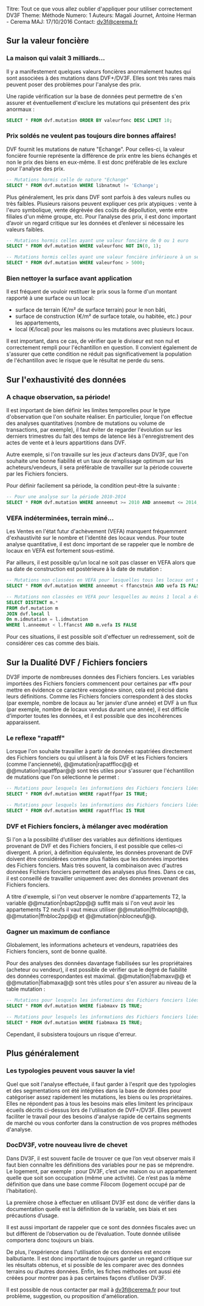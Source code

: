 Titre: Tout ce que vous allez oublier d'appliquer pour utiliser correctement DV3F
Theme: Méthode
Numero: 1
Auteurs: Magali Journet, Antoine Herman - Cerema
MAJ: 17/10/2016
Contact: dv3f@cerema.fr

## Sur la valeur foncière

### La maison qui valait 3 milliards...

Il y a manifestement quelques valeurs foncières anormalement hautes qui sont associées à des mutations dans DVF+/DV3F. Elles sont très rares mais peuvent poser des problèmes pour l'analyse des prix.

Une rapide vérification sur la base de données peut permettre de s'en assurer et éventuellement d'exclure les mutations qui présentent des prix anormaux :

```sql
SELECT * FROM dvf.mutation ORDER BY valeurfonc DESC LIMIT 10;
```

### Prix soldés ne veulent pas toujours dire bonnes affaires!

DVF fournit les mutations de nature "Echange". Pour celles-ci, la valeur foncière fournie représente la différence de prix entre les biens échangés et non le prix des biens en eux-même. Il est donc préférable de les exclure pour l'analyse des prix.

```sql
-- Mutations hormis celle de nature "Echange"
SELECT * FROM dvf.mutation WHERE libnatmut != 'Echange';
```

Plus généralement, les prix dans DVF sont parfois à des valeurs nulles ou très faibles. Plusieurs raisons peuvent expliquer ces prix atypiques : vente à l'euro symbolique, vente dégrèvée des coûts de dépollution, vente entre filiales d'un même groupe, etc. Pour l’analyse des prix, il est donc important d’avoir un regard critique sur les données et d’enlever si nécessaire les valeurs faibles.

```sql
-- Mutations hormis celles ayant une valeur foncière de 0 ou 1 euro
SELECT * FROM dvf.mutation WHERE valeurfonc NOT IN(0, 1);

-- Mutations hormis celles ayant une valeur foncière inférieure à un seuil de 5000 euros
SELECT * FROM dvf.mutation WHERE valeurfonc > 5000;
```

### Bien nettoyer la surface avant application

Il est fréquent de vouloir restituer le prix sous la forme d'un montant rapporté à une surface ou un local:

* surface de terrain (€/m² de surface terrain) pour le non bâti,
* surface de construction (€/m² de surface totale, ou habitée, etc.) pour les appartements,
* local (€/local) pour les maisons ou les mutations avec plusieurs locaux.

Il est important, dans ce cas, de vérifier que le diviseur est non nul et correctement rempli pour l'échantillon en question. Il convient également de s'assurer que cette condition ne réduit pas significativement la population de l'échantillon avec le risque que le résultat ne perde du sens.

## Sur l'exhaustivité des données

### A chaque observation, sa période!

Il est important de bien définir les limites temporelles pour le type d'observation que l'on souhaite réaliser. En particulier, lorque l'on effectue des analyses quantitatives (nombre de mutations ou volume de transactions, par exemple), il faut éviter de regarder l'évolution sur les derniers trimestres du fait des temps de latence liés à l'enregistrement des actes de vente et à leurs appartitions dans DVF.

Autre exemple, si l'on travaille sur les jeux d'acteurs dans DV3F, que l'on souhaite une bonne fiabilité et un taux de remplissage optimum sur les acheteurs/vendeurs, il sera préférable de travailler sur la période couverte par les Fichiers fonciers.

Pour définir facilement sa période, la condition peut-être la suivante :
```sql
-- Pour une analyse sur la période 2010-2014
SELECT * FROM dvf.mutation WHERE anneemut >= 2010 AND anneemut <= 2014;
```

### VEFA indéterminées, terrain miné...

Les Ventes en l'état futur d'achèvement (VEFA) manquent fréquemment d'exhaustivité sur le nombre et l'identité des locaux vendus. Pour toute analyse quantitative, il est donc important de se rappeler que le nombre de locaux en VEFA est fortement sous-estimé.

Par ailleurs, il est possible qu’un local ne soit pas classer en VEFA alors que sa date de construction est postérieure à la date de mutation :

```sql
-- Mutations non classées en VEFA pour lesquelles tous les locaux ont été construits a posteriori
SELECT * FROM dvf.mutation WHERE anneemut < ffancstmin AND vefa IS FALSE;

-- Mutations non classées en VEFA pour lesquelles au moins 1 local a été construit a posteriori
SELECT DISTINCT m.* 
FROM dvf.mutation m 
JOIN dvf.local l 
On m.idmutation = l.idmutation 
WHERE l.anneemut < l.ffancst AND m.vefa IS FALSE
```

Pour ces situations, il est possible soit d'effectuer un redressement, soit de considérer ces cas comme des biais. 

## Sur la Dualité DVF / Fichiers fonciers

DV3F importe de nombreuses données des Fichiers fonciers. Les variables importées des Fichiers fonciers commencent pour certaines par «ff» pour mettre en évidence ce caractère «exogène» sinon, cela est précisé dans leurs définitions. Comme les Fichiers fonciers correspondent à des stocks (par exemple, nombre de locaux au 1er janvier d’une année) et DVF à un flux (par exemple, nombre de locaux vendus durant une année), il est difficile d’importer toutes les données, et il est possible que des incohérences apparaissent. 

### Le reflexe "rapatff"

Lorsque l'on souhaite travailler à partir de données rapatriées directement des Fichiers fonciers ou qui utilisent à la fois DVF et les Fichiers fonciers (comme l'ancienneté), @@mutation|rapatffloc@@ et @@mutation|rapatffpar@@ sont très utiles pour s'assurer que l'échantillon de mutations que l'on sélectionne le permet :

```sql
-- Mutations pour lesquels les informations des Fichiers fonciers liées aux parcelles sont présentes.
SELECT * FROM dvf.mutation WHERE rapatffpar IS TRUE;

-- Mutations pour lesquels les informations des Fichiers fonciers liées aux locaux sont présentes.
SELECT * FROM dvf.mutation WHERE rapatffloc IS TRUE
```

### DVF et Fichiers fonciers, à mélanger avec modération

Si l'on a la possibilité d’utiliser des variables aux définitions identiques provenant de DVF et des Fichiers fonciers, il est possible que celles-ci divergent. A priori, à définition équivalente, les données provenant de DVF doivent être considérées comme plus fiables que les données importées des Fichiers fonciers. Mais très souvent, la combinaison avec d'autres données Fichiers fonciers permettent des analyses plus fines. Dans ce cas, il est conseillé de travailler uniquement avec des données provenant des Fichiers fonciers. 

A titre d'exemple, si l'on veut observer le nombre d'appartements T2, la variable @@mutation|nbapt2pp@@ suffit mais si l'on veut avoir les appartements T2 neufs il vaut mieux utiliser @@mutation|ffnblocapt@@, @@mutation|ffnbloc2pp@@ et @@mutation|nblocneuf@@.

### Gagner un maximum de confiance

Globalement, les informations acheteurs et vendeurs, rapatriées des Fichiers fonciers, sont de bonne qualité. 

Pour des analyses des données davantage fiabilisées sur les propriétaires (acheteur ou vendeur), il est possible de vérifier que le degré de fiabilité des données correspondantes est maximal. @@mutation|fiabmaxv@@ et @@mutation|fiabmaxa@@ sont très utiles pour s'en assurer au niveau de la table mutation :

```sql
-- Mutations pour lesquels les informations des Fichiers fonciers liées aux vendeurs ont une bonne fiabilité.
SELECT * FROM dvf.mutation WHERE fiabmaxv IS TRUE;

-- Mutations pour lesquels les informations des Fichiers fonciers liées aux acheteurs ont une bonne fiabilité.
SELECT * FROM dvf.mutation WHERE fiabmaxa IS TRUE;
```

Cependant, il subsistera toujours un risque d'erreur.
 
## Plus généralement

### Les typologies peuvent vous sauver la vie!

Quel que soit l'analyse effectuée, il faut garder à l'esprit que des typologies et des segmentations ont été intégrées dans la base de données pour catégoriser assez rapidement les mutations, les biens ou les propriétaires. Elles ne répondent pas à tous les besoins mais elles limitent les principaux écueils décrits ci-dessus lors de l'utilisation de DVF+/DV3F. Elles peuvent faciliter le travail pour des besoins d'analyse rapide de certains segments de marché ou vous conforter dans la construction de vos propres méthodes d'analyse. 

### DocDV3F, votre nouveau livre de chevet

Dans DV3F, il est souvent facile de trouver ce que l’on veut observer mais il faut bien connaître les définitions des variables pour ne pas se méprendre. Le logement, par exemple : pour DV3F, c’est une maison ou un appartement quelle que soit son occupation (même une activité). Ce n’est pas la même définition que dans une base comme Filocom (logement occupé par de l’habitation). 

La première chose à effectuer en utilisant DV3F est donc de vérifier dans la documentation quelle est la définition de la variable, ses biais et ses précautions d’usage. 

Il est aussi important de rappeler que ce sont des données fiscales avec un but différent de l’observation ou de l’évaluation. Toute donnée utilisée comportera donc toujours un biais. 

De plus, l'expérience dans l'utilisation de ces données est encore balbutiante. Il est donc important de toujours garder un regard critique sur les résultats obtenus, et si possible de les comparer avec des données terrains ou d’autres données. Enfin, les fiches méthodes ont aussi été créées pour montrer pas à pas certaines façons d’utiliser DV3F.  

Il est possible de nous contacter par mail à [dv3f@cerema.fr](mailto:dv3f@cerema.fr) pour tout problème, suggestion, ou proposition d'amélioration. 


 

